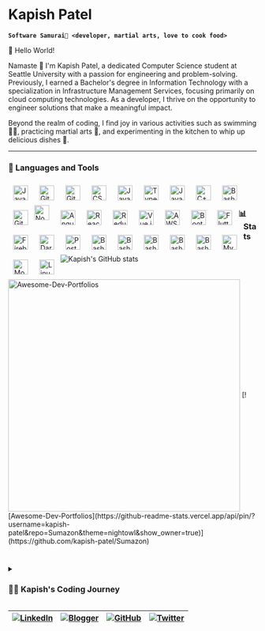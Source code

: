 # Kapish Patel

**`Software Samurai🥋 <developer, martial arts, love to cook food>`**

👋 Hello World! 


Namaste 🙏 I'm Kapish Patel, a dedicated Computer Science student at Seattle University with a passion for engineering and problem-solving. Previously, I earned a Bachelor's degree in Information Technology with a specialization in Infrastructure Management Services, focusing primarily on cloud computing technologies. As a developer, I thrive on the opportunity to engineer solutions that make a meaningful impact.

Beyond the realm of coding, I find joy in various activities such as swimming 🏊‍♂️, practicing martial arts 🥋, and experimenting in the kitchen to whip up delicious dishes 🍳.

---

### 🧰 Languages and Tools


<img align="left" alt="Java" width="30px" style="padding:10px;" src="https://cdn.jsdelivr.net/gh/devicons/devicon/icons/java/java-original.svg"/>
<img align="left" alt="Git" width="30px" style="padding:10px;" src="https://cdn.jsdelivr.net/gh/devicons/devicon/icons/csharp/csharp-original.svg" />
<img align="left" alt="Git" width="30px" style="padding:10px;" src="https://cdn.jsdelivr.net/gh/devicons/devicon/icons/html5/html5-original.svg" />
<img align="left" alt="CSS" width="30px" style="padding:10px;" src="https://cdn.jsdelivr.net/gh/devicons/devicon/icons/css3/css3-original.svg" />
<img align="left" alt="JavaScript" width="30px" style="padding:10px;" src="https://cdn.jsdelivr.net/gh/devicons/devicon/icons/javascript/javascript-original.svg" />
<img align="left" alt="TypeScript" width="30px" style="padding:10px;" src="https://cdn.jsdelivr.net/gh/devicons/devicon/icons/typescript/typescript-original.svg" />
<img align="left" alt="JavaScript" width="30px" style="padding:10px;" src="https://cdn.jsdelivr.net/gh/devicons/devicon/icons/python/python-original.svg" />
<img align="left" alt="C++" width="30px" style="padding:10px;" src="https://cdn.jsdelivr.net/gh/devicons/devicon/icons/cplusplus/cplusplus-original.svg" />
<img align="left" alt="Bash" width="30px" style="padding:10px;" src="https://cdn.jsdelivr.net/gh/devicons/devicon/icons/bash/bash-original.svg" />
<img align="left" alt="Git" width="30px" style="padding:10px;" src="https://cdn.jsdelivr.net/gh/devicons/devicon/icons/git/git-original.svg" />
<img align="left" alt="NodeJS" width="30px" style="padding-right:10px;" src="https://cdn.jsdelivr.net/gh/devicons/devicon/icons/nodejs/nodejs-original.svg" />
<img align="left" alt="AngularJS" width="30px" style="padding:10px;" src="https://cdn.jsdelivr.net/gh/devicons/devicon/icons/angularjs/angularjs-original.svg" />
<img align="left" alt="React" width="30px" style="padding:10px;" src="https://cdn.jsdelivr.net/gh/devicons/devicon/icons/react/react-original.svg" />
<img align="left" alt="Redux" width="30px" style="padding:10px;" src="https://cdn.jsdelivr.net/gh/devicons/devicon/icons/redux/redux-original.svg" />
<img align="left" alt="Vue.js" width="30px" style="padding:10px;" src="https://cdn.jsdelivr.net/gh/devicons/devicon/icons/vuejs/vuejs-original.svg" />
<img align="left" alt="AWS" width="30px" style="padding:10px;" src="https://cdn.jsdelivr.net/gh/devicons/devicon@latest/icons/amazonwebservices/amazonwebservices-plain-wordmark.svg" />
<img align="left" alt="Bootstrap" width="30px" style="padding:10px;" src="https://cdn.jsdelivr.net/gh/devicons/devicon/icons/bootstrap/bootstrap-original.svg" />
<img align="left" alt="Flutter" width="30px" style="padding:10px;" src="https://cdn.jsdelivr.net/gh/devicons/devicon/icons/flutter/flutter-original.svg" />
<img align="left" alt="Firebase" width="30px" style="padding:10px;" src="https://cdn.jsdelivr.net/gh/devicons/devicon/icons/firebase/firebase-plain.svg" />
<img align="left" alt="Dart" width="30px" style="padding:10px;" src="https://cdn.jsdelivr.net/gh/devicons/devicon/icons/dart/dart-original.svg" />
<img align="left" alt="PostgreSQL" width="30px" style="padding:10px;" src="https://cdn.jsdelivr.net/gh/devicons/devicon/icons/postgresql/postgresql-original.svg" />
<img align="left" alt="Bash" width="30px" style="padding:10px;" src="https://cdn.jsdelivr.net/gh/devicons/devicon/icons/vscode/vscode-original.svg" />
<img align="left" alt="Bash" width="30px" style="padding:10px;" src="https://cdn.jsdelivr.net/gh/devicons/devicon/icons/visualstudio/visualstudio-plain.svg" />
<img align="left" alt="Bash" width="30px" style="padding:10px;" src="https://cdn.jsdelivr.net/gh/devicons/devicon/icons/azure/azure-original.svg" />
<img align="left" alt="Bash" width="30px" style="padding:10px;" src="https://cdn.jsdelivr.net/gh/devicons/devicon/icons/pycharm/pycharm-original.svg" />
<img align="left" alt="Bash" width="30px" style="padding:10px;" src="https://cdn.jsdelivr.net/gh/devicons/devicon/icons/bootstrap/bootstrap-original.svg" />
<img align="left" alt="MySQL" width="30px" style="padding:10px;" src="https://cdn.jsdelivr.net/gh/devicons/devicon/icons/mysql/mysql-original.svg" />
<img align="left" alt="MongoDB" width="30px" style="padding:10px;" src="https://cdn.jsdelivr.net/gh/devicons/devicon/icons/mongodb/mongodb-original.svg" />
<img align="left" alt="Linux" width="30px" style="padding:10px;" src="https://cdn.jsdelivr.net/gh/devicons/devicon/icons/linux/linux-original.svg" />
<br />

#

### 📊 Stats

![Kapish's GitHub stats](https://github-readme-stats.vercel.app/api?username=kapish-patel&show_icons=true&theme=gruvbox)

<img align="center" width="470" src="https://github-readme-stats.vercel.app/api/pin/?username=kapish-patel&repo=Sumazon&theme=nightowl&show_owner=true" alt="Awesome-Dev-Portfolios" />
[![Awesome-Dev-Portfolios](https://github-readme-stats.vercel.app/api/pin/?username=kapish-patel&repo=Sumazon&theme=nightowl&show_owner=true)](https://github.com/kapish-patel/Sumazon)


#

<details>
 <summary><h3>👨‍💻 Kapish's Coding Journey</h3></summary>
   🚀 My coding journey commenced in 8th grade when I delved into the world of web development, learning the fundamentals of HTML and CSS to craft basic websites. As I progressed, I ventured into dynamic web development with JavaScript in 10th grade, mastering essential concepts such as DOM manipulation, XML handling, and styling techniques.

   🎓 High school marked a significant milestone in my programming journey, where I embraced C++ as my primary language and delved deep into object-oriented programming principles. This period laid a strong foundation for my understanding of software development.

   🔧 Transitioning to my bachelor's degree in Information Technology, specializing in Infrastructure Management Services with a focus on cloud computing, I immersed myself in diverse subjects ranging from networking and security to machine learning. An enriching internship experience as an Associate Network Engineer further broadened my practical knowledge.

   📚 Currently pursuing a degree in Computer Science at Seattle University, I've expanded my software repertoire to encompass a wide array of skills including software testing, security, mobile development, DevOps, parallel computing, software architecture, and distributed systems.

   💡 Reflecting on my journey thus far, I find myself equipped to undertake various roles in the tech industry, from mobile application development to front-end and full-stack engineering. However, my particular interest lies in pursuing opportunities as either a cloud engineer, mobile application developer, or full-stack developer, where I can leverage my diverse skill set to create impactful solutions.
</details>

| [![LinkedIn](https://img.shields.io/badge/LinkedIn-0077B5?style=for-the-badge&logo=linkedin&logoColor=white)](https://www.linkedin.com/in/kapishpatel/) | [![Blogger](https://img.shields.io/badge/Blogger-FF5722?style=for-the-badge&logo=blogger&logoColor=white)](https://kapishknows.blogspot.com) | [![GitHub](https://img.shields.io/badge/GitHub-181717?style=for-the-badge&logo=github&logoColor=white)](https://github.com/kapish-patel) | [![Twitter](https://img.shields.io/badge/Twitter-1DA1F2?style=for-the-badge&logo=twitter&logoColor=white)](https://twitter.com/_kapishpatel) |
|---|---|---|---|




